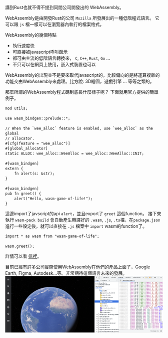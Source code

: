 講到Rust也就不得不提到同間公司開發出的 WebAssembly。

WebAssembly是由開發Rust的公司 `Mozilla` 所發展出的一種低階程式語言。
它可以跟 `js` 檔一樣可以在瀏覽器內執行的檔案格式。

WebAssembly的幾個特點
 - 執行速度快
 - 可直接被javascript呼叫函示
 - 都可由主流的低階語言轉換來， `C`, `C++`, `Rust`, `Go` ...
 - 不只可以在網頁上使用，嵌入式裝置也可以

WebAssembly的出現並不是要來取代javascript的，比較偏向的是將運算複雜的功能交由WebAssembly來處理。比方說: 3D繪圖，遊戲引擎 ... 等等之類的。

那麼所謂的WebAssembly程式碼到底長什麼樣子呢？
下面就用官方提供的簡單例子。

```
mod utils;

use wasm_bindgen::prelude::*;

// When the `wee_alloc` feature is enabled, use `wee_alloc` as the global
// allocator.
#[cfg(feature = "wee_alloc")]
#[global_allocator]
static ALLOC: wee_alloc::WeeAlloc = wee_alloc::WeeAlloc::INIT;

#[wasm_bindgen]
extern {
    fn alert(s: &str);
}

#[wasm_bindgen]
pub fn greet() {
    alert("Hello, wasm-game-of-life!");
}
```

這邊import了javscript的api `alert`，並且export了 `greet` 這個function。
接下來執行 `wasm-pack build` 會自動產生轉譯好的 `.wasm`, `.js`, `.ts`檔，在`package.json`進行一些設定後，就可以直接在 `.js` 檔案中 `import` wasm的function了。

```
import * as wasm from "wasm-game-of-life";

wasm.greet();
```

詳情可以看 [這裡](https://rustwasm.github.io/docs/book/game-of-life/hello-world.html)。

目前已經有許多公司實際使用WebAssembly在他們的產品上面了，Google Earth, Figma, Autodesk...等。非常期待這個語言未來的發展。
![webassembly-1](./images/webassembly/webassembly-1.png)
